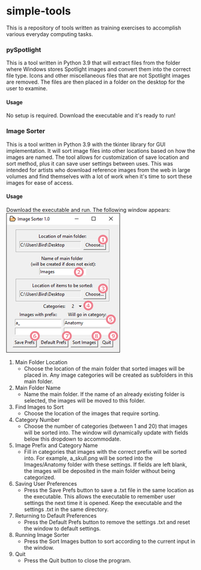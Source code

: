 # simple-tools
This is a repository of tools written as training exercises to accomplish various everyday computing tasks.

### pySpotlight
This is a tool written in Python 3.9 that will extract files from the folder where Windows stores Spotlight images and convert them into the correct file type. Icons and other miscellaneous files that are not Spotlight images are removed. The files are then placed in a folder on the desktop for the user to examine.

#### Usage
No setup is required. Download the executable and it's ready to run!

### Image Sorter
This is a tool written in Python 3.9 with the tkinter library for GUI implementation. It will sort image files into other locations based on how the images are named. The tool allows for customization of save location and sort method, plus it can save user settings between uses. This was intended for artists who download reference images from the web in large volumes and find themselves with a lot of work when it's time to sort these images for ease of access. 

#### Usage
Download the executable and run. The following window appears:
<br>
![Image Sorter window](Image%20Sorter/images/imagesorter_window.png)
1. Main Folder Location
   * Choose the location of the main folder that sorted images will be placed in. Any image categories will be created as subfolders in this main folder.
2. Main Folder Name
   * Name the main folder. If the name of an already existing folder is selected, the images will be moved to this folder.
3. Find Images to Sort
   * Choose the location of the images that require sorting.
4. Category Number
   * Choose the number of categories (between 1 and 20) that images will be sorted into. The window will dynamically update with fields below this dropdown to accommodate.
5. Image Prefix and Category Name
   * Fill in categories that images with the correct prefix will be sorted into. For example, a_skull.png will be sorted into the Images/Anatomy folder with these settings. If fields are left blank, the images will be deposited in the main folder without being categorized.
6. Saving User Preferences
   * Press the Save Prefs button to save a .txt file in the same location as the executable. This allows the executable to remember user settings the next time it is opened. Keep the executable and the settings .txt in the same directory.
7. Returning to Default Preferences
   * Press the Default Prefs button to remove the settings .txt and reset the window to default settings.
8. Running Image Sorter
   * Press the Sort Images button to sort according to the current input in the window.
9. Quit
   * Press the Quit button to close the program.
